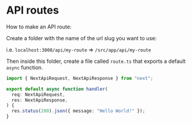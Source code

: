 # API routes

How to make an API route:

Create a folder with the name of the url slug you want to use:

i.e. `localhost:3000/api/my-route` => `/src/app/api/my-route`

Then inside this folder, create a file called `route.ts` that exports a default `async` function.

```ts
import { NextApiRequest, NextApiResponse } from "next";

export default async function handler(
  req: NextApiRequest,
  res: NextApiResponse,
) {
  res.status(200).json({ message: "Hello World!" });
}
```
